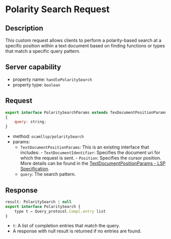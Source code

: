 # Polarity Search Request

## Description

This custom request allows clients to perform a polarity-based search at a specific position within a text document based on finding functions or types that match a specific query pattern.

## Server capability

- property name: `handlePolaritySearch`
- property type: `boolean`

## Request

```js
export interface PolaritySearchParams extends TexDocumentPositionParams
{
    query: string;
}
```
- method: `ocamllsp/polaritySearch`
- params:
    - `TextDocumentPositionParams`: This is an existing interface that includes:
            - `TextDocumentIdentifier`: Specifies the document uri for which the request is sent.
            - `Position`: Specifies the cursor position.
        More details can be found in the [TextDocumentPositionParams - LSP Specification](https://microsoft.github.io/language-server-protocol/specifications/lsp/3.17/specification/#textDocumentPositionParams).
    - `query`: The search pattern.

## Response

```js
result: PolaritySearch | null
export interface PolaritySearch {
    type t = Query_protocol.Compl.entry list
}
```
- `t`: A list of completion entries that match the query.
- A response with null result is returned if no entries are found.

